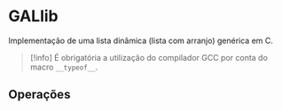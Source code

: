 # GALlib

Implementação de uma lista dinâmica (lista com arranjo) genérica em C.

> [!info]
> É obrigatória a utilização do compilador GCC por conta do macro `__typeof__`.

## Operações